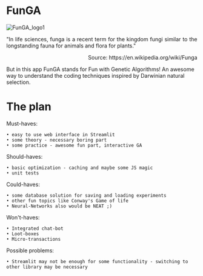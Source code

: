 # FunGA
![FunGA_logo1](https://github.com/ticklish-caiman/FunGA/assets/91501936/ce3bb87f-abf9-4a1d-bfd7-d695c00a48f1)

<p align="justify">
"In life sciences, funga is a recent term for the kingdom fungi similar to the longstanding fauna for animals and flora for plants."
  <p align="right">Source: https://en.wikipedia.org/wiki/Funga</p>

But in this app FunGA stands for Fun with Genetic Algorithms!
An awesome way to understand the coding techniques inspired by Darwinian natural selection.
</p>


# The plan
<p align="justify">
Must-haves:
</p>

    • easy to use web interface in Streamlit
    • some theory - necessary boring part
    • some practice - awesome fun part, interactive GA
 
</p>
<p align="justify">
Should-haves:
</p>

    • basic optimization - caching and maybe some JS magic
    • unit tests
</p>
Could-haves:
</p>

    • some database solution for saving and loading experiments
    • other fun topics like Conway's Game of life
    • Neural-Networks also would be NEAT ;) 
</p>
Won't-haves:
</p>

    • Integrated chat-bot
    • Loot-boxes
    • Micro-transactions
</p>

<p align="justify">
Possible problems:
</p>
    
    • Streamlit may not be enough for some functionality - switching to other library may be necessary
